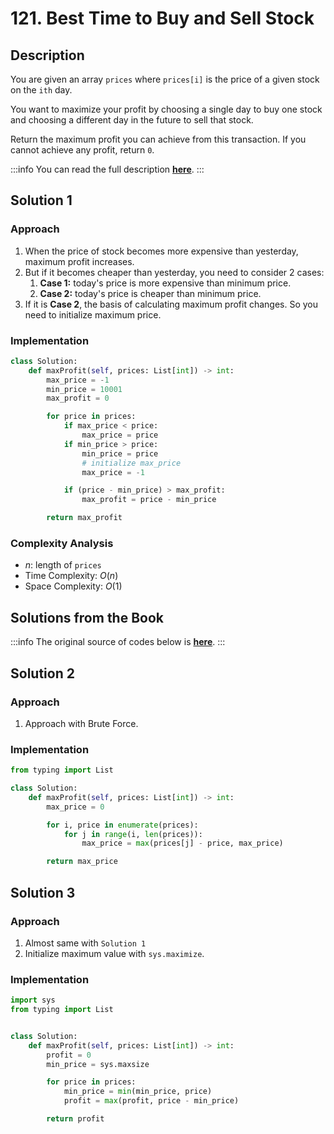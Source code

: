 # 121. Best Time to Buy and Sell Stock

## Description

You are given an array `prices` where `prices[i]` is the price of a given stock on the `ith` day.

You want to maximize your profit by choosing a single day to buy one stock and choosing a different day in the future to sell that stock.

Return the maximum profit you can achieve from this transaction. If you cannot achieve any profit, return `0`.

:::info
You can read the full description [**here**](https://leetcode.com/problems/best-time-to-buy-and-sell-stock/description/).
:::

## Solution 1

### Approach

1. When the price of stock becomes more expensive than yesterday, maximum profit increases.
2. But if it becomes cheaper than yesterday, you need to consider 2 cases:
   1. **Case 1:** today's price is more expensive than minimum price.
   2. **Case 2:** today's price is cheaper than minimum price.
3. If it is **Case 2**, the basis of calculating maximum profit changes. So you need to initialize maximum price.

### Implementation

```python
class Solution:
    def maxProfit(self, prices: List[int]) -> int:
        max_price = -1
        min_price = 10001
        max_profit = 0

        for price in prices:
            if max_price < price:
                max_price = price
            if min_price > price:
                min_price = price
                # initialize max_price
                max_price = -1

            if (price - min_price) > max_profit:
                max_profit = price - min_price

        return max_profit
```

### Complexity Analysis

- $n$: length of `prices`
- Time Complexity: $O(n)$
- Space Complexity: $O(1)$

## Solutions from the Book

:::info
The original source of codes below is [**here**](https://github.com/onlybooks/algorithm-interview).
:::

## Solution 2

### Approach

1. Approach with Brute Force.

### Implementation

```python
from typing import List

class Solution:
    def maxProfit(self, prices: List[int]) -> int:
        max_price = 0

        for i, price in enumerate(prices):
            for j in range(i, len(prices)):
                max_price = max(prices[j] - price, max_price)

        return max_price
```

## Solution 3

### Approach

1. Almost same with `Solution 1`
2. Initialize maximum value with `sys.maximize`.

### Implementation

```python
import sys
from typing import List


class Solution:
    def maxProfit(self, prices: List[int]) -> int:
        profit = 0
        min_price = sys.maxsize

        for price in prices:
            min_price = min(min_price, price)
            profit = max(profit, price - min_price)

        return profit
```

